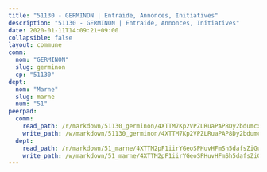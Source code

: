 ```yaml
---
title: "51130 - GERMINON | Entraide, Annonces, Initiatives"
description: "51130 - GERMINON | Entraide, Annonces, Initiatives"
date: 2020-01-11T14:09:21+09:00
collapsible: false
layout: commune
comm:
  nom: "GERMINON"
  slug: germinon
  cp: "51130"
dept:
  nom: "Marne"
  slug: marne
  num: "51"
peerpad:
  comm:
    read_path: /r/markdown/51130_germinon/4XTTM7Kp2VPZLRuaPAP8Dy2bdumcxpmfbtejkH8saoYrmiWmK
    write_path: /w/markdown/51130_germinon/4XTTM7Kp2VPZLRuaPAP8Dy2bdumcxpmfbtejkH8saoYrmiWmK-K3TgUrNCzeK31rK9v7JdVikUfSYbQRKd6o4qbdVgq69HRvDotXidEkXZ6TZxcH4mSuyLmF9KYXWXAyvos2uznxVZZvbreqb5ykBWv6vRaXYZaqa7HB64ojWRjAs4AVrrYcXYv1LZ
  dept:
    read_path: /r/markdown/51_marne/4XTTM2pF1iirYGeoSPHuvHFmSh5dafsZiGuDVqApNYr9W2doe
    write_path: /w/markdown/51_marne/4XTTM2pF1iirYGeoSPHuvHFmSh5dafsZiGuDVqApNYr9W2doe-K3TgV7EpXmd75L5pz6aUTALihWsFeiubyposyfPgz6DbQby3ZQF3gNXaGqeRVGevfRz46yND7Y8QkCv5VozWFj5shZbEokjWNQrdmmsAHCxzuLQj5kuinh4kCdsefHKLdp7xhUwa
---
```


